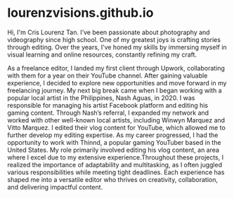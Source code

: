 # lourenzvisions.github.io

Hi, I'm Cris Lourenz Tan. I’ve been passionate about photography and videography since high school. One of my greatest joys is crafting stories through editing. Over the years, I’ve honed my skills by immersing myself in visual learning and online resources, constantly refining my craft.

As a freelance editor, I landed my first client through Upwork, collaborating with them for a year on their YouTube channel. After gaining valuable experience, I decided to explore new opportunities and move forward in my freelancing journey. My next big break came when I began working with a popular local artist in the Philippines, Nash Aguas, in 2020. I was responsible for managing his artist Facebook platform and editing his gaming content. Through Nash’s referral, I expanded my network and worked with other well-known local artists, including Winwyn Marquez and Vitto Marquez. I edited their vlog content for YouTube, which allowed me to further develop my editing expertise. As my career progressed, I had the opportunity to work with Thinnd, a popular gaming YouTuber based in the United States. My role primarily involved editing his vlog content, an area where I excel due to my extensive experience.Throughout these projects, I realized the importance of adaptability and multitasking, as I often juggled various responsibilities while meeting tight deadlines. Each experience has shaped me into a versatile editor who thrives on creativity, collaboration, and delivering impactful content.
